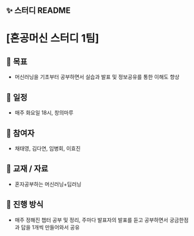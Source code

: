 ## ✨ 스터디 README 

# [혼공머신 스터디 1팀]

## 📌 목표
- 머신러닝을 기초부터 공부하면서 실습과 발표 및 정보공유를 통한 이해도 향상

## 📅 일정
- 매주 화요일 18시, 창의마루

## 👥 참여자
- 채태영, 김다연, 임병회, 이효진

## 📖 교재 / 자료
- 혼자공부하는 머신러닝+딥러닝

## 🚀 진행 방식
- 매주 정해진 챕터 공부 및 정리, 주마다 발표자의 발표를 듣고 공부하면서 궁금한점과 답을 1개씩 만들어와서 공유
